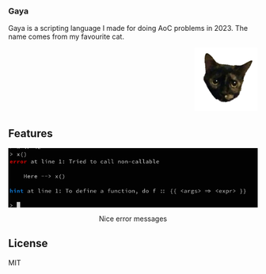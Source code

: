 <h3 align="left">Gaya</h3>
<p align="left">
  Gaya is a scripting language I made for doing AoC problems in 2023.
  The name comes from my favourite cat.
</p>
<p align="right">
  <img src="./assets/logo/logo_128x128.png" alt="logo" />
</p>

## Features

<img src="./assets/demo/nice_errors.png" alt="nice errors" align="center" />
<p align="center">Nice error messages</p>

## License

MIT
